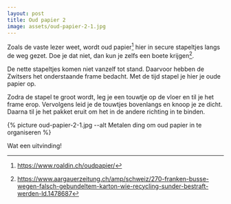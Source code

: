 ```yaml
---
layout: post
title: Oud papier 2
image: assets/oud-papier-2-1.jpg
---
```


Zoals de vaste lezer weet, wordt oud papier[^1] hier in secure stapeltjes langs de weg gezet. Doe je dat niet, dan kun je zelfs een boete krijgen[^2].

De nette stapeltjes komen niet vanzelf tot stand. Daarvoor hebben de Zwitsers het onderstaande frame bedacht. Met de tijd stapel je hier je oude papier op.

Zodra de stapel te groot wordt, leg je een touwtje op de vloer en til je het frame erop. Vervolgens leid je de touwtjes bovenlangs en knoop je ze dicht. Daarna til je het pakket eruit om het in de andere richting in te binden.

{% picture oud-papier-2-1.jpg --alt Metalen ding om oud papier in te organiseren %}

Wat een uitvinding!

[^1]: <https://www.roaldin.ch/oudpapier/>
[^2]: <https://www.aargauerzeitung.ch/amp/schweiz/270-franken-busse-wegen-falsch-gebundeltem-karton-wie-recycling-sunder-bestraft-werden-ld.1478687>
